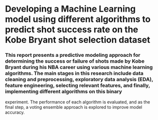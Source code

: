 # Developing a Machine Learning model using different algorithms to predict shot success rate on the Kobe Bryant shot selection dataset 

### This report presents a predictive modeling approach for determining the success or failure of shots made by Kobe Bryant during his NBA career using various machine learning algorithms. The main stages in this research include data cleaning and preprocessing, exploratory data analysis (EDA), feature engineering, selecting relevant features, and finally, implementing different algorithms on this binary
experiment. The performance of each algorithm is evaluated, and as the final step, a  voting ensemble approach is explored to improve model accuracy.

